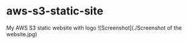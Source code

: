 # aws-s3-static-site
My AWS S3 static website with logo
![Screenshot](./Screenshot of the website.jpg)
